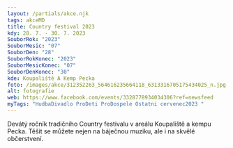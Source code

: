 ```yaml
---
layout: /partials/akce.njk
tags: akceMD
title: Country festival 2023
kdy: 28. 7. - 30. 7. 2023
SouborRok: "2023"
SouborMesic: "07"
SouborDen: "28"
SouborRokKonec: "2023"
SouborMesicKonec: "07"
SouborDenKonec: "30"
kde: Koupaliště A Kemp Pecka
foto: /images/akce/312352263_564616235664118_6313316705175434025_n.jpg
alt: fotografie
web: https://www.facebook.com/events/3328778934034306?ref=newsfeed
myTags: "HudbaDivadlo ProDeti ProDospele Ostatni cervenec2023 "
---
```

<!--StartFragment-->

Devátý ročník tradičního Country festivalu v areálu Koupaliště a kempu Pecka. Těšit se můžete nejen na báječnou muziku, ale i na skvělé občerstvení.

<!--EndFragment-->
